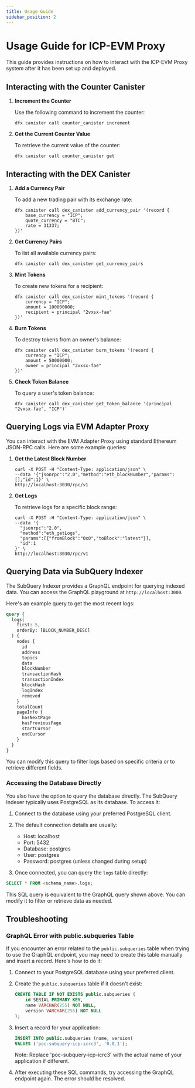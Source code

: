 ```yaml
---
title: Usage Guide
sidebar_position: 2
---
```


# Usage Guide for ICP-EVM Proxy

This guide provides instructions on how to interact with the ICP-EVM Proxy system after it has been set up and deployed.

## Interacting with the Counter Canister

1. **Increment the Counter**

   Use the following command to increment the counter:

   ```shell
   dfx canister call counter_canister increment
   ```

2. **Get the Current Counter Value**

   To retrieve the current value of the counter:

   ```shell
   dfx canister call counter_canister get
   ```

## Interacting with the DEX Canister

1. **Add a Currency Pair**

   To add a new trading pair with its exchange rate:

   ```shell
   dfx canister call dex_canister add_currency_pair '(record { 
       base_currency = "ICP"; 
       quote_currency = "BTC";
       rate = 31337;
   })'
   ```

2. **Get Currency Pairs**

   To list all available currency pairs:

   ```shell
   dfx canister call dex_canister get_currency_pairs
   ```

3. **Mint Tokens**

   To create new tokens for a recipient:

   ```shell
   dfx canister call dex_canister mint_tokens '(record { 
       currency = "ICP"; 
       amount = 100000000; 
       recipient = principal "2vxsx-fae" 
   })'
   ```

4. **Burn Tokens**

   To destroy tokens from an owner's balance:

   ```shell
   dfx canister call dex_canister burn_tokens '(record { 
       currency = "ICP"; 
       amount = 50000000; 
       owner = principal "2vxsx-fae" 
   })'
   ```

5. **Check Token Balance**

   To query a user's token balance:

   ```shell
   dfx canister call dex_canister get_token_balance '(principal "2vxsx-fae", "ICP")'
   ```

## Querying Logs via EVM Adapter Proxy

You can interact with the EVM Adapter Proxy using standard Ethereum JSON-RPC calls. Here are some example queries:

1. **Get the Latest Block Number**

   ```shell
   curl -X POST -H "Content-Type: application/json" \
   --data '{"jsonrpc":"2.0","method":"eth_blockNumber","params":[],"id":1}' \
   http://localhost:3030/rpc/v1
   ```

2. **Get Logs**

   To retrieve logs for a specific block range:

   ```shell
   curl -X POST -H "Content-Type: application/json" \
   --data '{
     "jsonrpc":"2.0",
     "method":"eth_getLogs",
     "params":[{"fromBlock":"0x0","toBlock":"latest"}],
     "id":1
   }' \
   http://localhost:3030/rpc/v1
   ```

## Querying Data via SubQuery Indexer

The SubQuery Indexer provides a GraphQL endpoint for querying indexed data. You can access the GraphQL playground at `http://localhost:3000`.

Here's an example query to get the most recent logs:

```graphql
query {
  logs(
    first: 5,
    orderBy: [BLOCK_NUMBER_DESC]
  ) {
    nodes {
      id
      address
      topics
      data
      blockNumber
      transactionHash
      transactionIndex
      blockHash
      logIndex
      removed
    }
    totalCount
    pageInfo {
      hasNextPage
      hasPreviousPage
      startCursor
      endCursor
    }
  }
}
```

You can modify this query to filter logs based on specific criteria or to retrieve different fields.

### Accessing the Database Directly

You also have the option to query the database directly. The SubQuery Indexer typically uses PostgreSQL as its database. To access it:

1. Connect to the database using your preferred PostgreSQL client.
2. The default connection details are usually:
   - Host: localhost
   - Port: 5432
   - Database: postgres
   - User: postgres
   - Password: postgres (unless changed during setup)

3. Once connected, you can query the `logs` table directly:

```sql
SELECT * FROM <schema_name>.logs;
```

This SQL query is equivalent to the GraphQL query shown above. You can modify it to filter or retrieve data as needed.

## Troubleshooting

### GraphQL Error with public.subqueries Table

If you encounter an error related to the `public.subqueries` table when trying to use the GraphQL endpoint, you may need to create this table manually and insert a record. Here's how to do it:

1. Connect to your PostgreSQL database using your preferred client.

2. Create the `public.subqueries` table if it doesn't exist:

   ```sql
   CREATE TABLE IF NOT EXISTS public.subqueries (
       id SERIAL PRIMARY KEY,
       name VARCHAR(255) NOT NULL,
       version VARCHAR(255) NOT NULL
   );
   ```

3. Insert a record for your application:

   ```sql
   INSERT INTO public.subqueries (name, version)
   VALUES ('poc-subquery-icp-icrc3', '0.0.1');
   ```

   Note: Replace 'poc-subquery-icp-icrc3' with the actual name of your application if different.

4. After executing these SQL commands, try accessing the GraphQL endpoint again. The error should be resolved.
